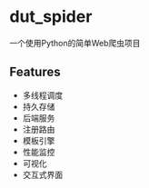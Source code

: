 # dut_spider

一个使用Python的简单Web爬虫项目

## Features

* 多线程调度
* 持久存储
* 后端服务
* 注册路由
* 模板引擎
* 性能监控
* 可视化
* 交互式界面
